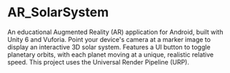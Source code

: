 # AR_SolarSystem
An educational Augmented Reality (AR) application for Android, built with Unity 6 and Vuforia. Point your device's camera at a marker image to display an interactive 3D solar system. Features a UI button to toggle planetary orbits, with each planet moving at a unique, realistic relative speed. This project uses the Universal Render Pipeline (URP).
